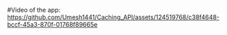#Video of the app:
https://github.com/Umesh1441/Caching_API/assets/124519768/c38f4648-bccf-45a3-870f-01768f89665e


